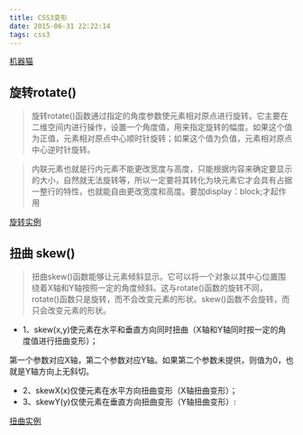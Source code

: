 ```yaml
---
title: CSS3变形
date: 2015-06-31 22:22:14
tags: css3
---
```

<!-- more -->

[机器猫](/html/css3-demo.html)

## 旋转rotate()

> 旋转rotate()函数通过指定的角度参数使元素相对原点进行旋转。它主要在二维空间内进行操作，设置一个角度值，用来指定旋转的幅度。如果这个值为正值，元素相对原点中心顺时针旋转；如果这个值为负值，元素相对原点中心逆时针旋转。

> 内联元素也就是行内元素不能更改宽度与高度，只能根据内容来确定要显示的大小，自然就无法旋转等，所以一定要将其转化为块元素它才会具有占据一整行的特性，也就能自由更改宽度和高度。要加display：block;才起作用

[旋转实例](/html/css3-rotate.html)

## 扭曲 skew()

> 扭曲skew()函数能够让元素倾斜显示。它可以将一个对象以其中心位置围绕着X轴和Y轴按照一定的角度倾斜。这与rotate()函数的旋转不同，rotate()函数只是旋转，而不会改变元素的形状。skew()函数不会旋转，而只会改变元素的形状。

* 1、skew(x,y)使元素在水平和垂直方向同时扭曲（X轴和Y轴同时按一定的角度值进行扭曲变形）；

第一个参数对应X轴，第二个参数对应Y轴。如果第二个参数未提供，则值为0，也就是Y轴方向上无斜切。

* 2、skewX(x)仅使元素在水平方向扭曲变形（X轴扭曲变形）；
* 3、skewY(y)仅使元素在垂直方向扭曲变形（Y轴扭曲变形）:

[扭曲实例](/html/css3-skew.html)